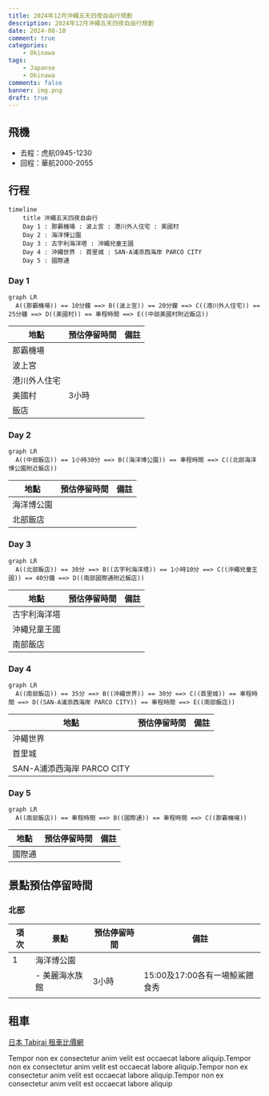 ```yaml
---
title: 2024年12月沖繩五天四夜自由行規劃
description: 2024年12月沖繩五天四夜自由行規劃
date: 2024-08-10
comment: true
categories:
    - Okinawa
tags:
    - Japanse
    - Okinawa
comments: false
banner: img.png
draft: true
---
```


## 飛機

- 去程：虎航0945-1230
- 回程：華航2000-2055

## 行程

``` mermaid
timeline
    title 沖繩五天四夜自由行
    Day 1 : 那霸機場 : 波上宮 : 港川外人住宅 : 美國村
    Day 2 : 海洋博公園
    Day 3 : 古宇利海洋塔 : 沖繩兒童王國
    Day 4 : 沖繩世界 : 首里城 : SAN-A浦添西海岸 PARCO CITY
    Day 5 : 國際通
```

### Day 1

``` mermaid
graph LR
  A((那霸機場)) == 10分鐘 ==> B((波上宮)) == 20分鐘 ==> C((港川外人住宅)) == 25分鐘 ==> D((美國村)) == 車程時間 ==> E((中部美國村附近飯店))
```

 | 地點         | 預估停留時間 | 備註 |
 | ------------ | ------------ | ---- |
 | 那霸機場     |              |      |
 | 波上宮       |              |      |
 | 港川外人住宅 |              |      |
 | 美國村       | 3小時        |      |
 | 飯店         |              |      |

### Day 2

``` mermaid
graph LR
  A((中部飯店)) == 1小時30分 ==> B((海洋博公園)) == 車程時間 ==> C((北部海洋博公園附近飯店))
```

 | 地點       | 預估停留時間 | 備註 |
 | ---------- | ------------ | ---- |
 | 海洋博公園 |              |      |
 | 北部飯店   |              |      |

### Day 3

``` mermaid
graph LR
  A((北部飯店)) == 30分 ==> B((古宇利海洋塔)) == 1小時10分 ==> C((沖繩兒童王國)) == 40分鐘 ==> D((南部國際通附近飯店))
```

 | 地點         | 預估停留時間 | 備註 |
 | ------------ | ------------ | ---- |
 | 古宇利海洋塔 |              |      |
 | 沖繩兒童王國 |              |      |
 | 南部飯店     |              |      |

### Day 4

``` mermaid
graph LR
  A((南部飯店)) == 35分 ==> B((沖繩世界)) == 30分 ==> C((首里城)) == 車程時間 ==> D((SAN-A浦添西海岸 PARCO CITY)) == 車程時間 ==> E((南部飯店))
```

 | 地點                       | 預估停留時間 | 備註 |
 | -------------------------- | ------------ | ---- |
 | 沖繩世界                   |              |      |
 | 首里城                     |              |      |
 | SAN-A浦添西海岸 PARCO CITY |              |      |

### Day 5

``` mermaid
graph LR
  A((南部飯店)) == 車程時間 ==> B((國際通)) == 車程時間 ==> C((那霸機場))
```

 | 地點   | 預估停留時間 | 備註 |
 | ------ | ------------ | ---- |
 | 國際通 |              |      |


## 景點預估停留時間

### 北部

| 項次 | 景點           | 預估停留時間 | 備註                           |
| ---- | -------------- | ------------ | ------------------------------ |
| 1    | 海洋博公園     |              |                                |
|      | - 美麗海水族館 | 3小時        | 15:00及17:00各有一場鯨鯊餵食秀 |
|      |                |              |                                |

## 租車

[日本 Tabirai 租車比價網](https://tc.tabirai.net/car/okinawa/)

Tempor non ex consectetur anim velit est occaecat labore aliquip.Tempor non ex consectetur anim velit est occaecat labore aliquip.Tempor non ex consectetur anim velit est occaecat labore aliquip.Tempor non ex consectetur anim velit est occaecat labore aliquip